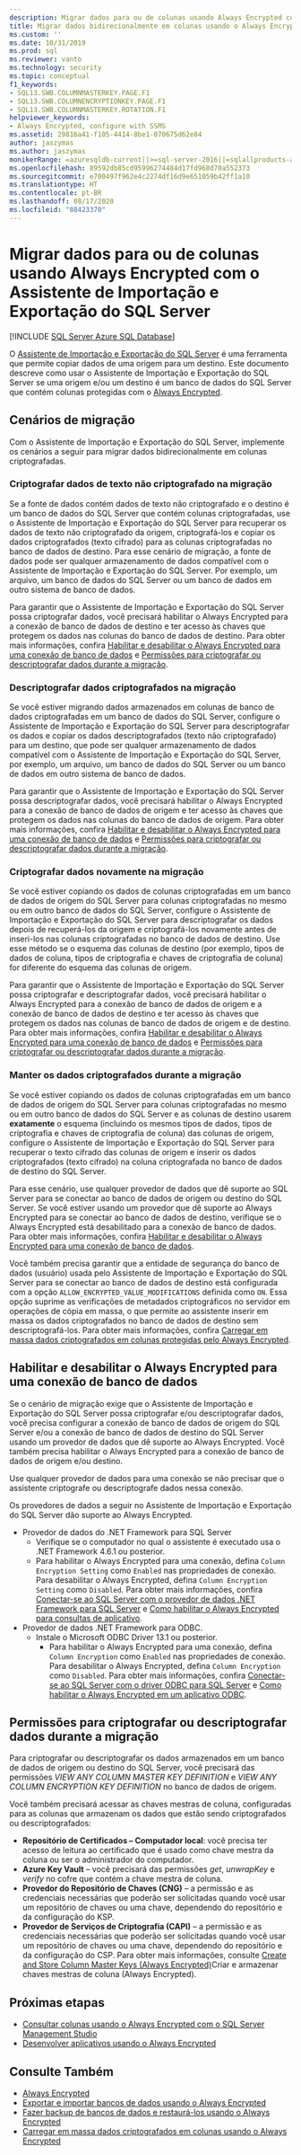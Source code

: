 ```yaml
---
description: Migrar dados para ou de colunas usando Always Encrypted com o Assistente de Importação e Exportação do SQL Server
title: Migrar dados bidirecionalmente em colunas usando o Always Encrypted com o Assistente de Importação e Exportação do SQL Server | Microsoft Docs
ms.custom: ''
ms.date: 10/31/2019
ms.prod: sql
ms.reviewer: vanto
ms.technology: security
ms.topic: conceptual
f1_keywords:
- SQL13.SWB.COLUMNMASTERKEY.PAGE.F1
- SQL13.SWB.COLUMNENCRYPTIONKEY.PAGE.F1
- SQL13.SWB.COLUMNMASTERKEY.ROTATION.F1
helpviewer_keywords:
- Always Encrypted, configure with SSMS
ms.assetid: 29816a41-f105-4414-8be1-070675d62e84
author: jaszymas
ms.author: jaszymas
monikerRange: =azuresqldb-current||>=sql-server-2016||=sqlallproducts-allversions||>=sql-server-linux-2017||=azuresqldb-mi-current
ms.openlocfilehash: 89592db85cd95996274484d17fd968d70a552373
ms.sourcegitcommit: e700497f962e4c2274df16d9e651059b42ff1a10
ms.translationtype: HT
ms.contentlocale: pt-BR
ms.lasthandoff: 08/17/2020
ms.locfileid: "88423370"
---
```

# <a name="migrate-data-to-or-from-columns-using-always-encrypted-with-sql-server-import-and-export-wizard"></a>Migrar dados para ou de colunas usando Always Encrypted com o Assistente de Importação e Exportação do SQL Server 
[!INCLUDE [SQL Server Azure SQL Database](../../../includes/applies-to-version/sql-asdb.md)]

O [Assistente de Importação e Exportação do SQL Server](../../../integration-services/import-export-data/import-and-export-data-with-the-sql-server-import-and-export-wizard.md) é uma ferramenta que permite copiar dados de uma origem para um destino. Este documento descreve como usar o Assistente de Importação e Exportação do SQL Server se uma origem e/ou um destino é um banco de dados do SQL Server que contém colunas protegidas com o [Always Encrypted](../../../relational-databases/security/encryption/always-encrypted-database-engine.md).

## <a name="migration-scenarios"></a>Cenários de migração
Com o Assistente de Importação e Exportação do SQL Server, implemente os cenários a seguir para migrar dados bidirecionalmente em colunas criptografadas.

### <a name="encrypt-plaintext-data-on-migration"></a>Criptografar dados de texto não criptografado na migração
Se a fonte de dados contém dados de texto não criptografado e o destino é um banco de dados do SQL Server que contém colunas criptografadas, use o Assistente de Importação e Exportação do SQL Server para recuperar os dados de texto não criptografado da origem, criptografá-los e copiar os dados criptografados (texto cifrado) para as colunas criptografadas no banco de dados de destino. Para esse cenário de migração, a fonte de dados pode ser qualquer armazenamento de dados compatível com o Assistente de Importação e Exportação do SQL Server. Por exemplo, um arquivo, um banco de dados do SQL Server ou um banco de dados em outro sistema de banco de dados.

Para garantir que o Assistente de Importação e Exportação do SQL Server possa criptografar dados, você precisará habilitar o Always Encrypted para a conexão de banco de dados de destino e ter acesso às chaves que protegem os dados nas colunas do banco de dados de destino. Para obter mais informações, confira [Habilitar e desabilitar o Always Encrypted para uma conexão de banco de dados](#enable-and-disable-always-encrypted-for-a-database-connection) e [Permissões para criptografar ou descriptografar dados durante a migração](#permissions-for-encrypting-or-decrypting-data-during-migration).

### <a name="decrypt-encrypted-data-on-migration"></a>Descriptografar dados criptografados na migração
Se você estiver migrando dados armazenados em colunas de banco de dados criptografadas em um banco de dados do SQL Server, configure o Assistente de Importação e Exportação do SQL Server para descriptografar os dados e copiar os dados descriptografados (texto não criptografado) para um destino, que pode ser qualquer armazenamento de dados compatível com o Assistente de Importação e Exportação do SQL Server, por exemplo, um arquivo, um banco de dados do SQL Server ou um banco de dados em outro sistema de banco de dados.

Para garantir que o Assistente de Importação e Exportação do SQL Server possa descriptografar dados, você precisará habilitar o Always Encrypted para a conexão de banco de dados de origem e ter acesso às chaves que protegem os dados nas colunas do banco de dados de origem. Para obter mais informações, confira [Habilitar e desabilitar o Always Encrypted para uma conexão de banco de dados](#enable-and-disable-always-encrypted-for-a-database-connection) e [Permissões para criptografar ou descriptografar dados durante a migração](#permissions-for-encrypting-or-decrypting-data-during-migration).

### <a name="re-encrypt-data-on-migration"></a>Criptografar dados novamente na migração
Se você estiver copiando os dados de colunas criptografadas em um banco de dados de origem do SQL Server para colunas criptografadas no mesmo ou em outro banco de dados do SQL Server, configure o Assistente de Importação e Exportação do SQL Server para descriptografar os dados depois de recuperá-los da origem e criptografá-los novamente antes de inseri-los nas colunas criptografadas no banco de dados de destino. Use esse método se o esquema das colunas de destino (por exemplo, tipos de dados de coluna, tipos de criptografia e chaves de criptografia de coluna) for diferente do esquema das colunas de origem.

Para garantir que o Assistente de Importação e Exportação do SQL Server possa criptografar e descriptografar dados, você precisará habilitar o Always Encrypted para a conexão de banco de dados de origem e a conexão de banco de dados de destino e ter acesso às chaves que protegem os dados nas colunas de banco de dados de origem e de destino. Para obter mais informações, confira [Habilitar e desabilitar o Always Encrypted para uma conexão de banco de dados](#enable-and-disable-always-encrypted-for-a-database-connection) e [Permissões para criptografar ou descriptografar dados durante a migração](#permissions-for-encrypting-or-decrypting-data-during-migration).

### <a name="keep-data-encrypted-during-migration"></a>Manter os dados criptografados durante a migração
Se você estiver copiando os dados de colunas criptografadas em um banco de dados de origem do SQL Server para colunas criptografadas no mesmo ou em outro banco de dados do SQL Server e as colunas de destino usarem **exatamente** o esquema (incluindo os mesmos tipos de dados, tipos de criptografia e chaves de criptografia de coluna) das colunas de origem, configure o Assistente de Importação e Exportação do SQL Server para recuperar o texto cifrado das colunas de origem e inserir os dados criptografados (texto cifrado) na coluna criptografada no banco de dados de destino do SQL Server. 

Para esse cenário, use qualquer provedor de dados que dê suporte ao SQL Server para se conectar ao banco de dados de origem ou destino do SQL Server. Se você estiver usando um provedor que dê suporte ao Always Encrypted para se conectar ao banco de dados de destino, verifique se o Always Encrypted está desabilitado para a conexão de banco de dados. Para obter mais informações, confira [Habilitar e desabilitar o Always Encrypted para uma conexão de banco de dados](#enable-and-disable-always-encrypted-for-a-database-connection).

Você também precisa garantir que a entidade de segurança do banco de dados (usuário) usada pelo Assistente de Importação e Exportação do SQL Server para se conectar ao banco de dados de destino está configurada com a opção `ALLOW_ENCRYPTED_VALUE_MODIFICATIONS` definida como `ON`. Essa opção suprime as verificações de metadados criptográficos no servidor em operações de cópia em massa, o que permite ao assistente inserir em massa os dados criptografados no banco de dados de destino sem descriptografá-los. Para obter mais informações, confira [Carregar em massa dados criptografados em colunas protegidas pelo Always Encrypted](migrate-sensitive-data-protected-by-always-encrypted.md).

## <a name="enable-and-disable-always-encrypted-for-a-database-connection"></a>Habilitar e desabilitar o Always Encrypted para uma conexão de banco de dados
Se o cenário de migração exige que o Assistente de Importação e Exportação do SQL Server possa criptografar e/ou descriptografar dados, você precisa configurar a conexão de banco de dados de origem do SQL Server e/ou a conexão de banco de dados de destino do SQL Server usando um provedor de dados que dê suporte ao Always Encrypted. Você também precisa habilitar o Always Encrypted para a conexão de banco de dados de origem e/ou destino.

Use qualquer provedor de dados para uma conexão se não precisar que o assistente criptografe ou descriptografe dados nessa conexão.

Os provedores de dados a seguir no Assistente de Importação e Exportação do SQL Server dão suporte ao Always Encrypted.

- Provedor de dados do .NET Framework para SQL Server
  - Verifique se o computador no qual o assistente é executado usa o .NET Framework 4.6.1 ou posterior.
  - Para habilitar o Always Encrypted para uma conexão, defina `Column Encryption Setting` como `Enabled` nas propriedades de conexão. Para desabilitar o Always Encrypted, defina `Column Encryption Setting` como `Disabled`. Para obter mais informações, confira [Conectar-se ao SQL Server com o provedor de dados .NET Framework para SQL Server](../../../integration-services/import-export-data/connect-to-a-sql-server-data-source-sql-server-import-and-export-wizard.md#connect-to-sql-server-with-the-net-framework-data-provider-for-sql-server) e [Como habilitar o Always Encrypted para consultas de aplicativo](develop-using-always-encrypted-with-net-framework-data-provider.md#enabling-always-encrypted-for-application-queries).
- Provedor de dados .NET Framework para ODBC.
  - Instale o Microsoft ODBC Driver 13.1 ou posterior.
    - Para habilitar o Always Encrypted para uma conexão, defina `Column Encryption` como `Enabled` nas propriedades de conexão. Para desabilitar o Always Encrypted, defina `Column Encryption` como `Disabled`. Para obter mais informações, confira [Conectar-se ao SQL Server com o driver ODBC para SQL Server](../../../integration-services/import-export-data/connect-to-a-sql-server-data-source-sql-server-import-and-export-wizard.md#connect-to-sql-server-with-the-odbc-driver-for-sql-server) e [Como habilitar o Always Encrypted em um aplicativo ODBC](../../../connect/odbc/using-always-encrypted-with-the-odbc-driver.md#enabling-always-encrypted-in-an-odbc-application).

## <a name="permissions-for-encrypting-or-decrypting-data-during-migration"></a>Permissões para criptografar ou descriptografar dados durante a migração

Para criptografar ou descriptografar os dados armazenados em um banco de dados de origem ou destino do SQL Server, você precisará das permissões *VIEW ANY COLUMN MASTER KEY DEFINITION* e *VIEW ANY COLUMN ENCRYPTION KEY DEFINITION* no banco de dados de origem.

Você também precisará acessar as chaves mestras de coluna, configuradas para as colunas que armazenam os dados que estão sendo criptografados ou descriptografados:

- **Repositório de Certificados – Computador local**: você precisa ter acesso de leitura ao certificado que é usado como chave mestra da coluna ou ser o administrador do computador.
- **Azure Key Vault** – você precisará das permissões _get_, _unwrapKey_ e _verify_ no cofre que contém a chave mestra de coluna.
- **Provedor do Repositório de Chaves (CNG)** – a permissão e as credenciais necessárias que poderão ser solicitadas quando você usar um repositório de chaves ou uma chave, dependendo do repositório e da configuração do KSP.
- **Provedor de Serviços de Criptografia (CAPI)** – a permissão e as credenciais necessárias que poderão ser solicitadas quando você usar um repositório de chaves ou uma chave, dependendo do repositório e da configuração do CSP.
Para obter mais informações, consulte [Create and Store Column Master Keys (Always Encrypted)](../../../relational-databases/security/encryption/create-and-store-column-master-keys-always-encrypted.md)Criar e armazenar chaves mestras de coluna (Always Encrypted).

## <a name="next-steps"></a>Próximas etapas
- [Consultar colunas usando o Always Encrypted com o SQL Server Management Studio](always-encrypted-query-columns-ssms.md)
- [Desenvolver aplicativos usando o Always Encrypted](always-encrypted-client-development.md)

## <a name="see-also"></a>Consulte Também
- [Always Encrypted](always-encrypted-database-engine.md)
- [Exportar e importar bancos de dados usando o Always Encrypted](always-encrypted-migrate-using-bacpac.md)
- [Fazer backup de bancos de dados e restaurá-los usando o Always Encrypted](always-encrypted-migrate-using-backup-restore.md)
- [Carregar em massa dados criptografados em colunas usando o Always Encrypted](migrate-sensitive-data-protected-by-always-encrypted.md)
